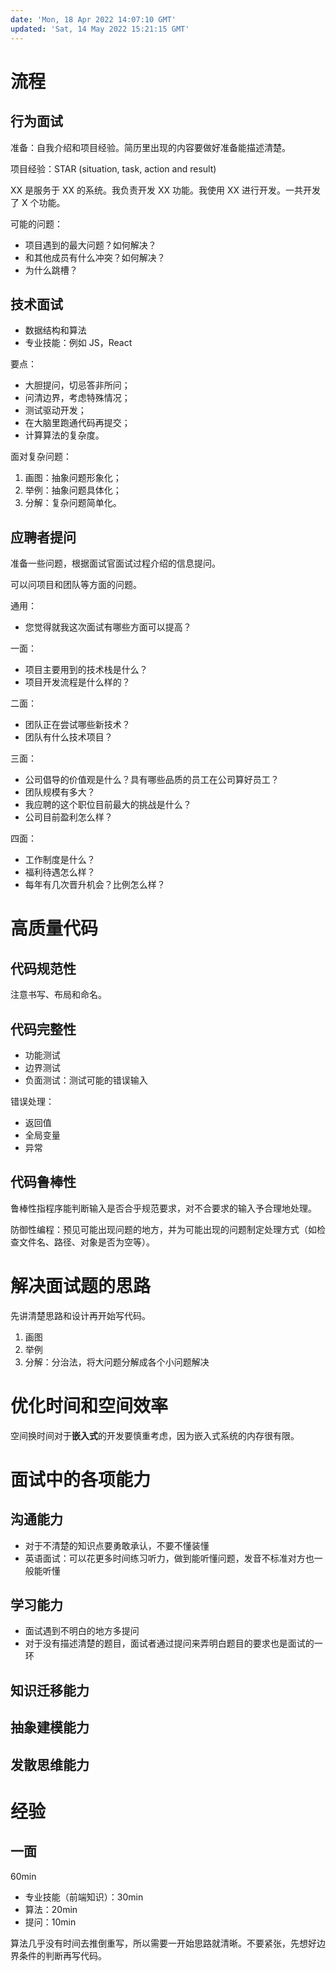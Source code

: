 ```yaml
---
date: 'Mon, 18 Apr 2022 14:07:10 GMT'
updated: 'Sat, 14 May 2022 15:21:15 GMT'
---
```


# 流程

## 行为面试

准备：自我介绍和项目经验。简历里出现的内容要做好准备能描述清楚。

项目经验：STAR (situation, task, action and result)

XX 是服务于 XX 的系统。我负责开发 XX 功能。我使用 XX 进行开发。一共开发了 X 个功能。

可能的问题：

-   项目遇到的最大问题？如何解决？
-   和其他成员有什么冲突？如何解决？
-   为什么跳槽？

## 技术面试

-   数据结构和算法
-   专业技能：例如 JS，React

要点：

-   大胆提问，切忌答非所问；
-   问清边界，考虑特殊情况；
-   测试驱动开发；
-   在大脑里跑通代码再提交；
-   计算算法的复杂度。

面对复杂问题：

1.  画图：抽象问题形象化；
2.  举例：抽象问题具体化；
3.  分解：复杂问题简单化。

## 应聘者提问

准备一些问题，根据面试官面试过程介绍的信息提问。

可以问项目和团队等方面的问题。

通用：

-   您觉得就我这次面试有哪些方面可以提高？

一面：

-   项目主要用到的技术栈是什么？
-   项目开发流程是什么样的？

二面：

-   团队正在尝试哪些新技术？
-   团队有什么技术项目？

三面：

-   公司倡导的价值观是什么？具有哪些品质的员工在公司算好员工？
-   团队规模有多大？
-   我应聘的这个职位目前最大的挑战是什么？
-   公司目前盈利怎么样？

四面：

-   工作制度是什么？
-   福利待遇怎么样？
-   每年有几次晋升机会？比例怎么样？

# 高质量代码

## 代码规范性

注意书写、布局和命名。

## 代码完整性

-   功能测试
-   边界测试
-   负面测试：测试可能的错误输入

错误处理：

-   返回值
-   全局变量
-   异常

## 代码鲁棒性

鲁棒性指程序能判断输入是否合乎规范要求，对不合要求的输入予合理地处理。

防御性编程：预见可能出现问题的地方，并为可能出现的问题制定处理方式（如检查文件名、路径、对象是否为空等）。

# 解决面试题的思路

先讲清楚思路和设计再开始写代码。

1.  画图
2.  举例
3.  分解：分治法，将大问题分解成各个小问题解决

# 优化时间和空间效率

空间换时间对于**嵌入式**的开发要慎重考虑，因为嵌入式系统的内存很有限。

# 面试中的各项能力

## 沟通能力

-   对于不清楚的知识点要勇敢承认，不要不懂装懂
-   英语面试：可以花更多时间练习听力，做到能听懂问题，发音不标准对方也一般能听懂

## 学习能力

-   面试遇到不明白的地方多提问
-   对于没有描述清楚的题目，面试者通过提问来弄明白题目的要求也是面试的一环

## 知识迁移能力

## 抽象建模能力

## 发散思维能力

# 经验

## 一面

60min

-   专业技能（前端知识）：30min
-   算法：20min
-   提问：10min

算法几乎没有时间去推倒重写，所以需要一开始思路就清晰。不要紧张，先想好边界条件的判断再写代码。
